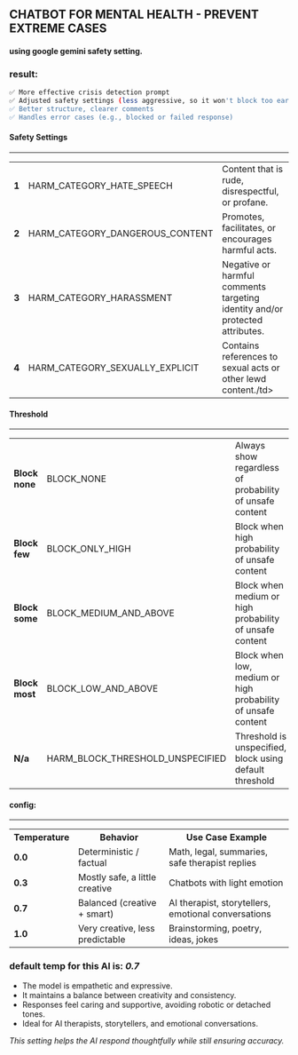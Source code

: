 ## CHATBOT FOR MENTAL HEALTH - PREVENT EXTREME CASES
#### using google gemini safety setting.

### result:

```bash
✅ More effective crisis detection prompt
✅ Adjusted safety settings (less aggressive, so it won't block too early)
✅ Better structure, clearer comments
✅ Handles error cases (e.g., blocked or failed response)
```
#### Safety Settings
<hr/>
<table>
  <tr>
    <td><strong>1</strong></td>
    <td>HARM_CATEGORY_HATE_SPEECH</td>
    <td>Content that is rude, disrespectful, or profane.</td>
  </tr>
  <tr>
    <td><strong>2</strong></td>
    <td>HARM_CATEGORY_DANGEROUS_CONTENT</td>
    <td>Promotes, facilitates, or encourages harmful acts.</td>
  </tr>
  <tr>
    <td><strong>3</strong></td>
    <td>HARM_CATEGORY_HARASSMENT</td>
    <td>Negative or harmful comments targeting identity and/or protected attributes.</td>
  </tr>
  <tr>
    <td><strong>4</strong></td>
    <td>HARM_CATEGORY_SEXUALLY_EXPLICIT</td>
    <td>	Contains references to sexual acts or other lewd content./td>
  </tr>
</table>

#### Threshold
<hr/>
<table>
  <tr>
    <td><strong>Block none</strong></td>
    <td>BLOCK_NONE</td>
    <td>Always show regardless of probability of unsafe content</td>
  </tr>
  <tr>
    <td><strong>Block few</strong></td>
    <td>BLOCK_ONLY_HIGH</td>
    <td>Block when high probability of unsafe content</td>
  </tr>
  <tr>
    <td><strong>Block some</strong></td>
    <td>BLOCK_MEDIUM_AND_ABOVE</td>
    <td>Block when medium or high probability of unsafe content</td>
  </tr>
  <tr>
    <td><strong>Block most</strong></td>
    <td>BLOCK_LOW_AND_ABOVE</td>
    <td>	Block when low, medium or high probability of unsafe content</td>
  </tr>
  <tr>
    <td><strong>N/a</strong></td>
    <td>HARM_BLOCK_THRESHOLD_UNSPECIFIED</td>
    <td>Threshold is unspecified, block using default threshold</td>
  </tr>
</table>

#### config:
<hr/>
<table>
  <tr>
    <th>Temperature</th>
    <th>Behavior</th>
    <th>Use Case Example</th>
  </tr>
  <tr>
    <td><strong>0.0</strong></td>
    <td>Deterministic / factual</td>
    <td>Math, legal, summaries, safe therapist replies</td>
  </tr>
  <tr>
    <td><strong>0.3</strong></td>
    <td>Mostly safe, a little creative</td>
    <td>Chatbots with light emotion</td>
  </tr>
  <tr>
    <td><strong>0.7</strong></td>
    <td>Balanced (creative + smart)</td>
    <td>AI therapist, storytellers, emotional conversations</td>
  </tr>
  <tr>
    <td><strong>1.0</strong></td>
    <td>Very creative, less predictable</td>
    <td>Brainstorming, poetry, ideas, jokes</td>
  </tr>
</table>

### default temp for this AI is: _0.7_

- The model is empathetic and expressive.
- It maintains a balance between creativity and consistency.
- Responses feel caring and supportive, avoiding robotic or detached tones.
- Ideal for AI therapists, storytellers, and emotional conversations.

_This setting helps the AI respond thoughtfully while still ensuring accuracy._